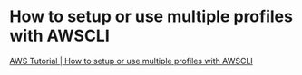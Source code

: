# How to setup or use multiple profiles with AWSCLI

[AWS Tutorial | How to setup or use multiple profiles with AWSCLI](https://www.youtube.com/watch?v=DGeAUqjJ9lg&lc=UgyscHnelEok3-a-YuF4AaABAg)
